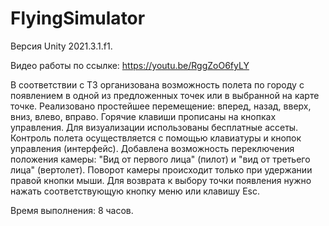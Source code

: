 # FlyingSimulator

Версия Unity 2021.3.1.f1.

Видео работы по ссылке: https://youtu.be/RggZoO6fyLY

В соответствии с ТЗ организована возможность полета по городу с появлением в одной из предложенных точек или в выбранной на карте точке.
Реализовано простейшее перемещение: вперед, назад, вверх, вниз, влево, вправо.
Горячие клавиши прописаны на кнопках управления.
Для визуализации использованы бесплатные ассеты.
Контроль полета осуществляется с помощью клавиатуры и кнопок управления (интерфейс).
Добавлена возможность переключения положения камеры: "Вид от первого лица" (пилот) и "вид от третьего лица" (вертолет). 
Поворот камеры происходит только при удержании правой кнопки мыши.
Для возврата к выбору точки появления нужно нажать соответствующую кнопку меню или клавишу Esc.

Время выполнения: 8 часов.
